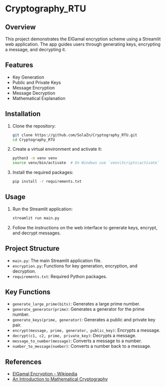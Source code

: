 # Cryptography_RTU

## Overview
This project demonstrates the ElGamal encryption scheme using a Streamlit web application. The app guides users through generating keys, encrypting a message, and decrypting it.

## Features
- Key Generation
- Public and Private Keys
- Message Encryption
- Message Decryption
- Mathematical Explanation

## Installation
1. Clone the repository:
    ```sh
    git clone https://github.com/SolaZn/Cryptography_RTU.git
    cd Cryptography_RTU
    ```
2. Create a virtual environment and activate it:
    ```sh
    python3 -m venv venv
    source venv/bin/activate  # On Windows use `venv\Scripts\activate`
    ```
3. Install the required packages:
    ```sh
    pip install -r requirements.txt
    ```

## Usage
1. Run the Streamlit application:
    ```sh
    streamlit run main.py
    ```
2. Follow the instructions on the web interface to generate keys, encrypt, and decrypt messages.

## Project Structure
- `main.py`: The main Streamlit application file.
- `encryption.py`: Functions for key generation, encryption, and decryption.
- `requirements.txt`: Required Python packages.

## Key Functions
- `generate_large_prime(bits)`: Generates a large prime number.
- `generate_generator(prime)`: Generates a generator for the prime number.
- `generate_keys(prime, generator)`: Generates a public and private key pair.
- `encrypt(message, prime, generator, public_key)`: Encrypts a message.
- `decrypt(c1, c2, prime, private_key)`: Decrypts a message.
- `message_to_number(message)`: Converts a message to a number.
- `number_to_message(number)`: Converts a number back to a message.

## References
- [ElGamal Encryption - Wikipedia](https://en.wikipedia.org/wiki/ElGamal_encryption)
- [An Introduction to Mathematical Cryptography](https://www.math.brown.edu/johsilve/MathCryptoHome.html)